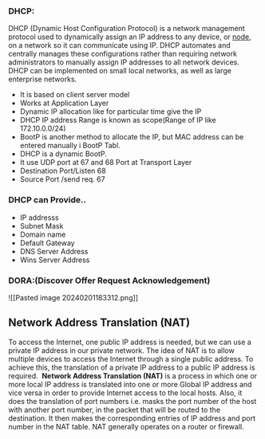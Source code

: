 ### DHCP:

DHCP (Dynamic Host Configuration Protocol) is a network management protocol used to dynamically assign an IP address to any device, or [node](https://www.techtarget.com/searchnetworking/definition/node), on a network so it can communicate using IP. DHCP automates and centrally manages these configurations rather than requiring network administrators to manually assign IP addresses to all network devices. DHCP can be implemented on small local networks, as well as large enterprise networks.
- It is based on client server model
- Works at Application Layer
- Dynamic IP allocation like for particular time give the IP
- DHCP IP address Range is known as scope(Range of IP like 172.10.0.0/24)
- BootP is another method to allocate the IP, but MAC address can be entered manually i BootP Tabl.
- DHCP is a dynamic BootP.
- It use UDP port at 67 and 68 Port at Transport Layer
- Destination Port/Listen    68
- Source Port /send req.     67
### DHCP can Provide..
- IP addresss 
- Subnet Mask
- Domain name
- Default Gateway 
- DNS Server Address
- Wins Server Address

### DORA:(Discover Offer Request Acknowledgement)
![[Pasted image 20240201183312.png]]


## Network Address Translation (NAT)

To access the Internet, one public IP address is needed, but we can use a private IP address in our private network. The idea of NAT is to allow multiple devices to access the Internet through a single public address. To achieve this, the translation of a private IP address to a public IP address is required. 
**Network Address Translation (NAT)** is a process in which one or more local IP address is translated into one or more Global IP address and vice versa in order to provide Internet access to the local hosts. Also, it does the translation of port numbers i.e. masks the port number of the host with another port number, in the packet that will be routed to the destination. It then makes the corresponding entries of IP address and port number in the NAT table. NAT generally operates on a router or firewall.